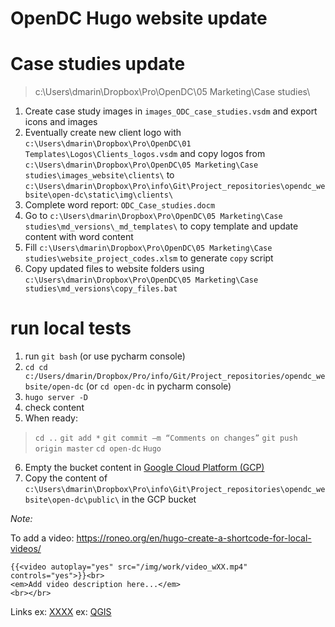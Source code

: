 
OpenDC Hugo website update
============================

# Case studies update

> c:\Users\dmarin\Dropbox\Pro\OpenDC\05 Marketing\Case studies\

1. Create case study images in `images_ODC_case_studies.vsdm` and export icons and images
2. Eventually create new client logo with `c:\Users\dmarin\Dropbox\Pro\OpenDC\01 Templates\Logos\Clients_logos.vsdm` and copy logos from `c:\Users\dmarin\Dropbox\Pro\OpenDC\05 Marketing\Case studies\images_website\clients\` to `c:\Users\dmarin\Dropbox\Pro\info\Git\Project_repositories\opendc_website\open-dc\static\img\clients\` 
3. Complete word report: `ODC_Case_studies.docm`
4. Go to `c:\Users\dmarin\Dropbox\Pro\OpenDC\05 Marketing\Case studies\md_versions\_md_templates\` to copy template and update content with word content
5. Fill `c:\Users\dmarin\Dropbox\Pro\OpenDC\05 Marketing\Case studies\website_project_codes.xlsm` to generate `copy` script
6. Copy updated files to website folders using `c:\Users\dmarin\Dropbox\Pro\OpenDC\05 Marketing\Case studies\md_versions\copy_files.bat`


# run local tests

1. run `git bash` (or use pycharm console)
2. `cd cd c:/Users/dmarin/Dropbox/Pro/info/Git/Project_repositories/opendc_website/open-dc` (or `cd open-dc` in pycharm console)
3. `hugo server -D`
4. check content
5. When ready:

> `cd ..`
> `git add *`
> `git commit –m “Comments on changes”`
> `git push origin master`
> `cd open-dc`
> `Hugo`

6. Empty the bucket content in [Google Cloud Platform (GCP)](https://console.cloud.google.com/storage/browser/www.open-dc.com;tab=objects?project=open-dc-website&prefix=&forceOnObjectsSortingFiltering=false)
7. Copy the content of `c:\Users\dmarin\Dropbox\Pro\info\Git\Project_repositories\opendc_website\open-dc\public\` in the GCP bucket

*Note:*

To add a video: https://roneo.org/en/hugo-create-a-shortcode-for-local-videos/

````
{{<video autoplay="yes" src="/img/work/video_wXX.mp4" controls="yes">}}<br>
<em>Add video description here...</em>
<br></br>

````

Links ex:
<a href = "https://XXX" target="_blank">XXXX</a>
ex: 
<a href = "https://qgis.org/en/site/" target="_blank">QGIS</a>




